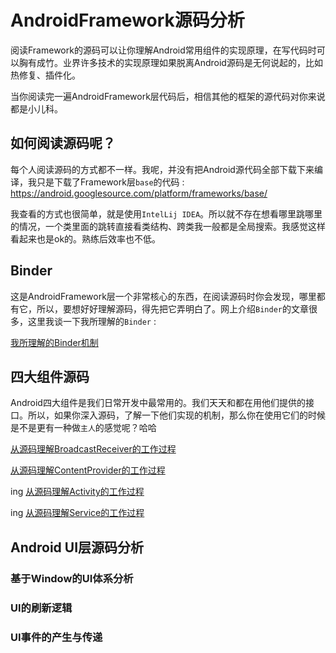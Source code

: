 # AndroidFramework源码分析

阅读Framework的源码可以让你理解Android常用组件的实现原理，在写代码时可以胸有成竹。业界许多技术的实现原理如果脱离Android源码是无何说起的，比如热修复、插件化。

当你阅读完一遍AndroidFramework层代码后，相信其他的框架的源代码对你来说都是小儿科。

## 如何阅读源码呢？

每个人阅读源码的方式都不一样。我呢，并没有把Android源代码全部下载下来编译，我只是下载了Framework层`base`的代码 : https://android.googlesource.com/platform/frameworks/base/

我查看的方式也很简单，就是使用`IntelLij IDEA`。所以就不存在想看哪里跳哪里的情况，一个类里面的跳转直接看类结构、跨类我一般都是全局搜索。我感觉这样看起来也是ok的。熟练后效率也不低。

## Binder

这是AndroidFramework层一个非常核心的东西，在阅读源码时你会发现，哪里都有它，所以，要想好好理解源码，得先把它弄明白了。网上介绍`Binder`的文章很多，这里我谈一下我所理解的`Binder` :

[我所理解的Binder机制](我所理解的Binder机制.md) 

## 四大组件源码

Android四大组件是我们日常开发中最常用的。我们天天和都在用他们提供的接口。所以，如果你深入源码，了解一下他们实现的机制，那么你在使用它们的时候是不是更有一种做`主人`的感觉呢？哈哈

[从源码理解BroadcastReceiver的工作过程](从源码理解BroadcastReceiver的工作过程.md)

[从源码理解ContentProvider的工作过程](ContentProvider启动过程分析.md)

ing [从源码理解Activity的工作过程](从源码理解Activity的工作过程.md)

ing [从源码理解Service的工作过程](从源码理解Service的工作过程.md)

## Android UI层源码分析

### 基于Window的UI体系分析

### UI的刷新逻辑

### UI事件的产生与传递
